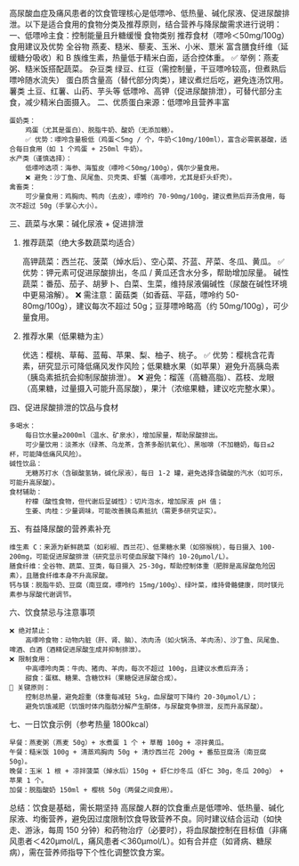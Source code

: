 高尿酸血症及痛风患者的饮食管理核心是低嘌呤、低热量、碱化尿液、促进尿酸排泄。以下是适合食用的食物分类及推荐原则，结合营养与降尿酸需求进行说明：
一、低嘌呤主食：控制能量且升糖缓慢
食物类别	推荐食材（嘌呤＜50mg/100g）	食用建议及优势
全谷物	燕麦、糙米、藜麦、玉米、小米、薏米	富含膳食纤维（延缓糖分吸收）和 B 族维生素，热量低于精米白面，适合控体重。
✅ 举例：燕麦粥、糙米饭搭配蔬菜。
杂豆类	绿豆、红豆（需控制量，干豆嘌呤较高，但煮熟后嘌呤随水流失）	蛋白质含量高（替代部分肉类），建议煮烂后吃，避免连汤饮用。
薯类	土豆、红薯、山药、芋头等	低嘌呤、高钾（促进尿酸排泄），可替代部分主食，减少精米白面摄入。
二、优质蛋白来源：低嘌呤且营养丰富

    蛋奶类：
        鸡蛋（尤其是蛋白）、脱脂牛奶、酸奶（无添加糖）。
        ✅ 优势：嘌呤含量极低（鸡蛋＜5mg / 个，牛奶＜10mg/100ml），富含必需氨基酸，适合每日食用（如 1 个鸡蛋 + 250ml 牛奶）。
    水产类（谨慎选择）：
        低嘌呤选项：海参、海蜇皮（嘌呤＜50mg/100g），偶尔少量食用。
        ❌ 避免：沙丁鱼、凤尾鱼、贝壳类、虾蟹（高嘌呤，尤其是虾头虾壳）。
    禽畜类：
        可少量食用：鸡胸肉、鸭肉（去皮），嘌呤约 70-90mg/100g，建议煮熟后弃汤食用，每次不超过 50g（手掌心大小）。

三、蔬菜与水果：碱化尿液 + 促进排泄
1. 推荐蔬菜（绝大多数蔬菜均适合）

    高钾蔬菜：西兰花、菠菜（焯水后）、空心菜、芥蓝、芹菜、冬瓜、黄瓜。
    ✅ 优势：钾元素可促进尿酸排出，冬瓜 / 黄瓜还含水分多，帮助增加尿量。
    碱性蔬菜：番茄、茄子、胡萝卜、白菜、生菜，维持尿液偏碱性（尿酸在碱性环境中更易溶解）。
    ❌ 需注意：菌菇类（如香菇、平菇，嘌呤约 50-80mg/100g），建议每次不超过 50g；豆芽嘌呤略高（约 50mg/100g），可少量食用。

2. 推荐水果（低果糖为主）

    优选：樱桃、草莓、蓝莓、苹果、梨、柚子、桃子。
    ✅ 优势：樱桃含花青素，研究显示可降低痛风发作风险；低果糖水果（如苹果）避免升高胰岛素（胰岛素抵抗会抑制尿酸排泄）。
    ❌ 避免：榴莲（高糖高脂）、荔枝、龙眼（高果糖，过量摄入可能升高尿酸），果汁（浓缩果糖，建议吃完整水果）。

四、促进尿酸排泄的饮品与食材

    多喝水：
        每日饮水量≥2000ml（温水、矿泉水），增加尿量，帮助尿酸排出。
        可少量饮用：淡茶水（绿茶、乌龙茶，含茶多酚抗氧化）、黑咖啡（不加糖奶，每日≤2 杯，可能降低痛风风险）。
    碱性饮品：
        无糖苏打水（含碳酸氢钠，碱化尿液），每日 1-2 罐，避免选择含磷酸的汽水（如可乐，可能升高尿酸）。
    食材辅助：
        柠檬（酸性食物，但代谢后呈碱性）：切片泡水，增加尿液 pH 值；
        生姜、肉桂：少量调味，可能改善胰岛素抵抗（需更多研究证实）。

五、有益降尿酸的营养素补充

    维生素 C：来源为新鲜蔬菜（如彩椒、西兰花）、低果糖水果（如猕猴桃），每日摄入 100-200mg，可能促进尿酸排泄（研究显示可使血尿酸下降约 10-20μmol/L）。
    膳食纤维：全谷物、蔬菜、豆类，每日摄入 25-30g，帮助控制体重（肥胖是高尿酸危险因素），且膳食纤维本身不升高尿酸。
    钙与镁：脱脂牛奶、豆腐（南豆腐，嘌呤约 15mg/100g）、绿叶菜，维持骨骼健康，同时镁元素参与尿酸代谢调节。

六、饮食禁忌与注意事项

    ❌ 绝对禁止：
        高嘌呤食物：动物内脏（肝、肾、脑）、浓肉汤（如火锅汤、羊肉汤）、沙丁鱼、凤尾鱼、啤酒、白酒（酒精促进尿酸生成并抑制排泄）。
    ❌ 限制食用：
        中高嘌呤肉类：牛肉、猪肉、羊肉，每次不超过 100g，且建议水煮后弃汤；
        甜食：蛋糕、糖果、含糖饮料（果糖促进尿酸合成）。
    📌 关键原则：
        控制总热量，避免超重（体重每减轻 5kg，血尿酸可下降约 20-30μmol/L）；
        避免饥饿减肥（饥饿时体内脂肪分解产生酮体，与尿酸竞争排泄，反而升高尿酸）。

七、一日饮食示例（参考热量 1800kcal）

    早餐：燕麦粥（燕麦 50g）+ 水煮蛋 1 个 + 草莓 100g + 凉拌黄瓜。
    午餐：糙米饭 100g + 清蒸鸡胸肉 50g + 清炒西兰花 200g + 番茄豆腐汤（南豆腐 50g）。
    晚餐：玉米 1 根 + 凉拌菠菜（焯水后）150g + 虾仁炒冬瓜（虾仁 30g，冬瓜 200g） + 苹果 1 个。
    加餐：脱脂酸奶 150ml + 樱桃 50g（两餐之间食用）。

总结：饮食是基础，需长期坚持
高尿酸人群的饮食重点是低嘌呤、低热量、碱化尿液、均衡营养，避免因过度限制饮食导致营养不良。同时建议结合运动（如快走、游泳，每周 150 分钟）和药物治疗（必要时），将血尿酸控制在目标值（非痛风患者＜420μmol/L，痛风患者＜360μmol/L）。如有合并症（如肾病、糖尿病），需在营养师指导下个性化调整饮食方案。